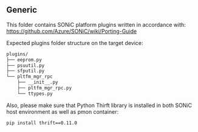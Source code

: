 ## Generic

This folder contains SONiC platform plugins written in accordance with:
https://github.com/Azure/SONiC/wiki/Porting-Guide

Expected plugins folder structure on the target device:

```bash
plugins/
├── eeprom.py
├── psuutil.py
├── sfputil.py
└── pltfm_mgr_rpc
    ├── __init__.py
    ├── pltfm_mgr_rpc.py
    └── ttypes.py
```

Also, please make sure that Python Thirft library is installed in both
SONiC host environment as well as pmon container:

```bash
pip install thrift==0.11.0
```

